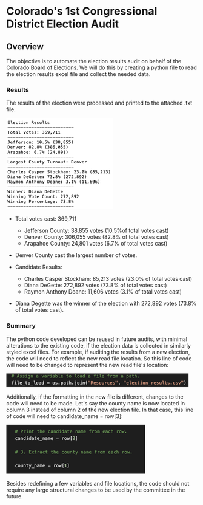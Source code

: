 # Colorado's 1st Congressional District Election Audit

## Overview
The objective is to automate the election results audit on behalf of the Colorado Board of Elections. We will do this by creating a python file to read the election results excel file and collect the needed data. 

### Results
The results of the election were processed and printed to the attached .txt file.

![election_results](https://github.com/watsonlarry/Election_Analysis/blob/main/Resources/Screen%20Shot%202020-10-18%20at%2010.28.11%20PM.png)

- Total votes cast: 369,711
  - Jefferson County: 38,855 votes (10.5%of total votes cast) 
  - Denver County: 306,055 votes (82.8% of total votes cast) 
  - Arapahoe County: 24,801 votes (6.7% of total votes cast)

- Denver County cast the largest number of votes.

- Candidate Results:
  - Charles Casper Stockham: 85,213 votes (23.0% of total votes cast)  
  - Diana DeGette: 272,892 votes (73.8% of total votes cast)
  - Raymon Anthony Doane: 11,606 votes (3.1% of total votes cast)

- Diana Degette was the winner of the election with 272,892 votes (73.8% of total votes cast).

### Summary

The python code developed can be reused in future audits, with minimal alterations to the existing code, if the election data is collected in similarly styled excel files. For example, if auditing the results from a new election, the code will need to reflect the new read file location. So this line of code will need to be changed to represent the new read file's location:

![file_to_read](https://github.com/watsonlarry/Election_Analysis/blob/main/Resources/file_to_load.png)

Additionally, if the formatting in the new file is different, changes to the code will need to be made. Let's say the county name is now located in column 3 instead of column 2 of the new election file. In that case, this line of code will need to candidate_name = row[3]:

![row_location](https://github.com/watsonlarry/Election_Analysis/blob/main/Resources/row_location.png)

Besides redefining a few variables and file locations, the code should not require any large structural changes to be used by the committee in the future.
